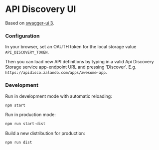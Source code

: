 # API Discovery UI

Based on [swagger-ui 3](https://github.com/swagger-api/swagger-ui).

### Configuration

In your browser, set an OAUTH token for the local storage value `API_DISCOVERY_TOKEN`.

Then you can load new API definitions by typing in a valid Api Discovery Storage service app-endpoint URL and pressing 'Discover'. E.g. `https://apidisco.zalando.com/apps/awesome-app`.

### Development

Run in development mode with automatic reloading:

```sh
npm start
```

Run in production mode:

```sh
npm run start-dist
```

Build a new distribution for production:

```sh
npm run dist
```
